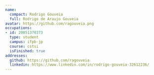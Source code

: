 ```yaml
---
name:
  compact: Rodrigo Gouveia
  full: Rodrigo de Araujo Gouveia
avatar: https://github.com/ragouveia.png
occupations:
- id: 20051370373
  type: student
  campus: ifpb-jp
  course: cstsi
  isFinished: true
addresses:
  github: https://github.com/ragouveia
  linkedin: https://www.linkedin.com/in/rodrigo-gouveia-32612236/
---
```

